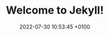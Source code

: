 ---
layout: blog
title:  "Welcome to Jekyll!"
date:   2022-07-30 10:53:45 +0100
permalink: /blog/
categories: blog
---